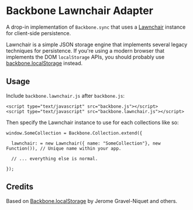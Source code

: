 # Backbone Lawnchair Adapter

A drop-in implementation of `Backbone.sync` that uses a [Lawnchair](http://westcoastlogic.com/lawnchair/) instance for client-side persistence.

Lawnchair is a simple JSON storage engine that implements several legacy techniques for persistence. If you're using a modern browser that implements the DOM `localStorage` APIs, you should probably use [backbone.localStorage](https://github.com/jeromegn/Backbone.localStorage) instead.

## Usage

Include `backbone.lawnchair.js` after `backbone.js`:

    <script type="text/javascript" src="backbone.js"></script>
    <script type="text/javascript" src="backbone.lawnchair.js"></script>

Then specify the Lawnchair instance to use for each collections like so:

    window.SomeCollection = Backbone.Collection.extend({
      
      lawnchair: = new Lawnchair({ name: "SomeCollection"}, new Function()), // Unique name within your app.
      
      // ... everything else is normal.
      
    });
  
## Credits

Based on [Backbone.localStorage](https://github.com/jeromegn/Backbone.localStorage) by Jerome Gravel-Niquet and others.

